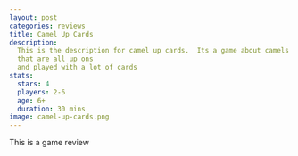 ```yaml
---
layout: post
categories: reviews
title: Camel Up Cards
description:
  This is the description for camel up cards.  Its a game about camels
  that are all up ons
  and played with a lot of cards
stats:
  stars: 4
  players: 2-6
  age: 6+
  duration: 30 mins
image: camel-up-cards.png
---
```

This is a game review